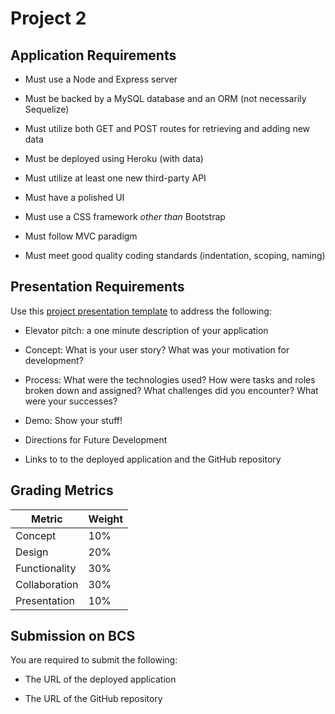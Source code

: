# Project 2

## Application Requirements

* Must use a Node and Express server

* Must be backed by a MySQL database and an ORM (not necessarily Sequelize)

* Must utilize both GET and POST routes for retrieving and adding new data

* Must be deployed using Heroku (with data)

* Must utilize at least one new third-party API

* Must have a polished UI

* Must use a CSS framework _other than_ Bootstrap

* Must follow MVC paradigm

* Must meet good quality coding standards (indentation, scoping, naming)


## Presentation Requirements

Use this [project presentation template](https://docs.google.com/presentation/d/1_u8TKy5zW5UlrVQVnyDEZ0unGI2tjQPDEpA0FNuBKAw/edit?usp=sharing) to address the following: 

* Elevator pitch: a one minute description of your application

* Concept: What is your user story? What was your motivation for development?

* Process: What were the technologies used? How were tasks and roles broken down and assigned? What challenges did you encounter? What were your successes?

* Demo: Show your stuff!

* Directions for Future Development

* Links to to the deployed application and the GitHub repository


## Grading Metrics 

| Metric        | Weight | 
| ---           | ---    |
| Concept       | 10%    |
| Design        | 20%    |
| Functionality | 30%    |
| Collaboration | 30%    |
| Presentation  | 10%    |


## Submission on BCS

You are required to submit the following:

* The URL of the deployed application

* The URL of the GitHub repository